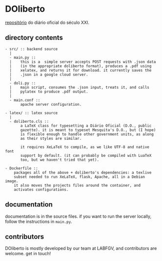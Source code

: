 # DOliberto

[repositório](https://github.com/labfgv/doliberto) do diário oficial
do século XXI.

## directory contents

```
- src/ :: backend source
  |
  - main.py ::
  |    this is a  simple server accepts POST requests with .json data 
  |    (in the appropriate doliberto format), produces a .pdf using 
  |    xelatex, and returns it for download. it currently saves the 
  |    .json in a google cloud server.
  |
  - doli.py :: 
  |    main script, consumes the .json input, treats it, and calls 
  |    pylatex to produce .pdf output.
  |
  - main.conf ::
       apache server configuration.

- latex/ :: latex source
  |
  - doliberto.cls :: 
       a LaTeX class for typesetting a Diário Oficial (D.O., public 
       gazette). it is meant to typeset Mesquita's D.O., but (I hope)
       is flexible enough to handle other government units, as along 
       as their styles are similar.

       it requires XeLaTeX to compile, as we like UTF-8 and native font
       support by default. (it can probably be compiled with LuaTeX 
       too, but we haven't tried that yet).

- Dockerfile :: 
    packages all of the above + doliberto's dependencies: a texlive 
    subset needed to run XeLaTeX, flask, Apache, all in a Debian image.
    it also moves the projects files around the container, and 
    activates configurations.

```

## documentation

documentation is in the source files. if you want to run the server
locally, follow the instructions in `main.py`.

## contributors

DOliberto is mostly developed by our team at LABFGV, and contributors
are welcome. get in touch!
